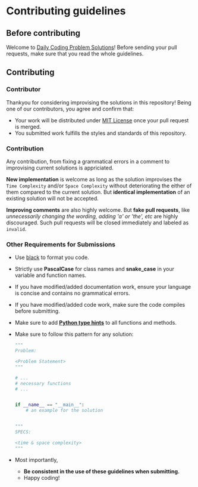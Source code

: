 # Contributing guidelines

## Before contributing

Welcome to [Daily Coding Problem Solutions](https://github.com/ruppysuppy/Daily-Coding-Challenge-Solutions)!
Before sending your pull requests, make sure that you read the whole guidelines.

## Contributing

### Contributor

Thankyou for considering improvising the solutions in this repository! Being one of our
contributors, you agree and confirm that:

-   Your work will be distributed under [MIT License](LICENSE.md) once your pull
    request is merged.
-   You submitted work fulfills the styles and standards of this repository.

### Contribution

Any contribution, from fixing a grammatical errors in a comment to improvising current
solutions is appriciated.

**New implementation** is welcome as long as the solution improvises the
`Time Complexity` and/or `Space Complexity` without deteriorating the either of them
compared to the current solution. But **identical implementation** of an existing
solution will not be accepted.

**Improving comments** are also highly welcome. But **fake pull requests**, like
_unnecessarily changing the wording, adding 'a' or 'the', etc_ are highly discouraged.
Such pull requests will be closed immediately and labeled as `invalid`.

### Other Requirements for Submissions

-   Use [black](https://pypi.org/project/black/) to format you code.
-   Strictly use **PascalCase** for class names and **snake_case** in your variable and
    function names.
-   If you have modified/added documentation work, ensure your language is concise and
    contains no grammatical errors.
-   If you have modified/added code work, make sure the code compiles before
    submitting.
-   Make sure to add
    [**Python type hints**](https://docs.python.org/3/library/typing.html) to all
    functions and methods.
-   Make sure to follow this pattern for any solution:

    ```python
    """
    Problem:

    <Problem Statement>
    """

    # ...
    # necessary functions
    # ...


    if __name__ == "__main__":
        # an example for the solution


    """
    SPECS:

    <time & space complexity>
    """
    ```

-   Most importantly,
    -   **Be consistent in the use of these guidelines when submitting.**
    -   Happy coding!
